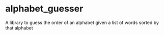 # alphabet_guesser
A library to guess the order of an alphabet given a list of words sorted by that alphabet
